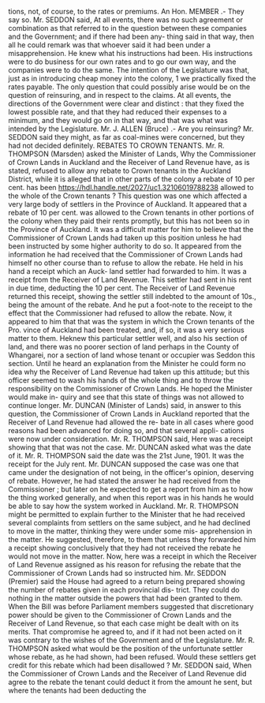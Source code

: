 tions, not, of course, to the rates or premiums. An Hon. MEMBER .- They say so. Mr. SEDDON said, At all events, there was no such agreement or combination as that referred to in the question between these companies and the Government; and if there had been any- thing said in that way, then all he could remark was that whoever said it had been under a misapprehension. He knew what his instructions had been. His instructions were to do business for our own rates and to go our own way, and the companies were to do the same. The intention of the Legislature was that, just as in introducing cheap money into the colony, 1 we practically fixed the rates payable. The only question that could possibly arise would be on the question of reinsuring, and in respect to the claims. At all events, the directions of the Government were clear and distinct : that they fixed the lowest possible rate, and that they had reduced their expenses to a minimum, and they would go on in that way, and that was what was intended by the Legislature. Mr. J. ALLEN (Bruce) .- Are you reinsuring? Mr. SEDDON said they might, as far as coal-mines were concerned, but they had not decided definitely. REBATES TO CROWN TENANTS. Mr. R. THOMPSON (Marsden) asked the Minister of Lands, Why the Commissioner of Crown Lands in Auckland and the Receiver of Land Revenue have, as is stated, refused to allow any rebate to Crown tenants in the Auckland District, while it is alleged that in other parts of the colony a rebate of 10 per cent. has been https://hdl.handle.net/2027/uc1.32106019788238 allowed to the whole of the Crown tenants ? This question was one which affected a very large body of settlers in the Province of Auckland. It appeared that a rebate of 10 per cent. was allowed to the Crown tenants in other portions of the colony when they paid their rents promptly, but this has not been so in the Province of Auckland. It was a difficult matter for him to believe that the Commissioner of Crown Lands had taken up this position unless he had been instructed by some higher authority to do so. It appeared from the information he had received that the Commissioner of Crown Lands had himself no other course than to refuse to allow the rebate. He held in his hand a receipt which an Auck- land settler had forwarded to him. It was a receipt from the Receiver of Land Revenue. This settler had sent in his rent in due time, deducting the 10 per cent. The Receiver of Land Revenue returned this receipt, showing the settler still indebted to the amount of 10s., being the amount of the rebate. And he put a foot-note to the receipt to the effect that the Commissioner had refused to allow the rebate. Now, it appeared to him that that was the system in which the Crown tenants of the Pro. vince of Auckland had been treated, and, if so, it was a very serious matter to them. Heknew this particular settler well, and also his section of land, and there was no poorer section of land perhaps in the County of Whangarei, nor a section of land whose tenant or occupier was Seddon this section. Until he heard an explanation from the Minister he could form no idea why the Receiver of Land Revenue had taken up this attitude; but this officer seemed to wash his hands of the whole thing and to throw the responsibility on the Commissioner of Crown Lands. He hoped the Minister would make in- quiry and see that this state of things was not allowed to continue longer. Mr. DUNCAN (Minister of Lands) said, in answer to this question, the Commissioner of Crown Lands in Auckland reported that the Receiver of Land Revenue had allowed the re- bate in all cases where good reasons had been advanced for doing so, and that several appli- cations were now under consideration. Mr. R. THOMPSON said, Here was a receipt showing that that was not the case. Mr. DUNCAN asked what was the date of it. Mr. R. THOMPSON said the date was the 21st June, 1901. It was the receipt for the July rent. Mr. DUNCAN supposed the case was one that came under the designation of not being, in the officer's opinion, deserving of rebate. However, he had stated the answer he had received from the Commissioner ; but later on he expected to get a report from him as to how the thing worked generally, and when this report was in his hands he would be able to say how the system worked in Auckland. Mr. R. THOMPSON might be permitted to explain further to the Minister that he had received several complaints from settlers on the same subject, and he had declined to move in the matter, thinking they were under some mis- apprehension in the matter. He suggested, therefore, to them that unless they forwarded him a receipt showing conclusively that they had not received the rebate he would not move in the matter. Now, here was a receipt in which the Receiver of Land Revenue assigned as his reason for refusing the rebate that the Commissioner of Crown Lands had so instructed him. Mr. SEDDON (Premier) said the House had agreed to a return being prepared showing the number of rebates given in each provincial dis- trict. They could do nothing in the matter outside the powers that had been granted to them. When the Bill was before Parliament members suggested that discretionary power should be given to the Commissioner of Crown Lands and the Receiver of Land Revenue, so that each case might be dealt with on its merits. That compromise he agreed to, and if it had not been acted on it was contrary to the wishes of the Government and of the Legislature. Mr. R. THOMPSON asked what would be the position of the unfortunate settler whose rebate, as he had shown, had been refused. Would these settlers get credit for this rebate which had been disallowed ? Mr. SEDDON said, When the Commissioner of Crown Lands and the Receiver of Land Revenue did agree to the rebate the tenant could deduct it from the amount he sent, but where the tenants had been deducting the 